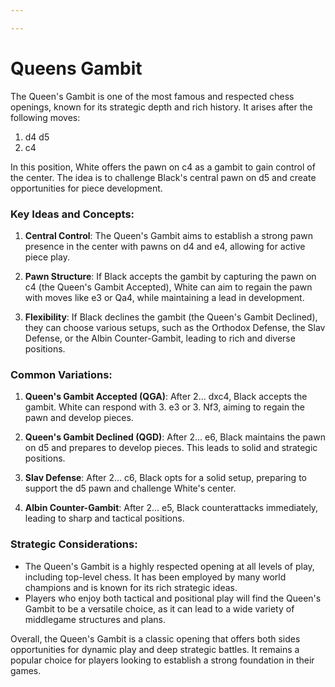 ```yaml
---

---
```

# Queens Gambit

The Queen's Gambit is one of the most famous and respected chess openings, known for its strategic depth and rich history. It arises after the following moves:

1. d4 d5
2. c4

In this position, White offers the pawn on c4 as a gambit to gain control of the center. The idea is to challenge Black's central pawn on d5 and create opportunities for piece development.

### Key Ideas and Concepts:

1. **Central Control**: The Queen's Gambit aims to establish a strong pawn presence in the center with pawns on d4 and e4, allowing for active piece play.

2. **Pawn Structure**: If Black accepts the gambit by capturing the pawn on c4 (the Queen's Gambit Accepted), White can aim to regain the pawn with moves like e3 or Qa4, while maintaining a lead in development.

3. **Flexibility**: If Black declines the gambit (the Queen's Gambit Declined), they can choose various setups, such as the Orthodox Defense, the Slav Defense, or the Albin Counter-Gambit, leading to rich and diverse positions.

### Common Variations:

1. **Queen's Gambit Accepted (QGA)**: After 2... dxc4, Black accepts the gambit. White can respond with 3. e3 or 3. Nf3, aiming to regain the pawn and develop pieces.

2. **Queen's Gambit Declined (QGD)**: After 2... e6, Black maintains the pawn on d5 and prepares to develop pieces. This leads to solid and strategic positions.

3. **Slav Defense**: After 2... c6, Black opts for a solid setup, preparing to support the d5 pawn and challenge White's center.

4. **Albin Counter-Gambit**: After 2... e5, Black counterattacks immediately, leading to sharp and tactical positions.

### Strategic Considerations:

- The Queen's Gambit is a highly respected opening at all levels of play, including top-level chess. It has been employed by many world champions and is known for its rich strategic ideas.
- Players who enjoy both tactical and positional play will find the Queen's Gambit to be a versatile choice, as it can lead to a wide variety of middlegame structures and plans.

Overall, the Queen's Gambit is a classic opening that offers both sides opportunities for dynamic play and deep strategic battles. It remains a popular choice for players looking to establish a strong foundation in their games.